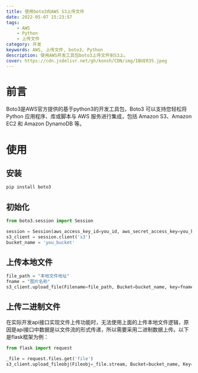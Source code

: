 ```yaml
---
title: 使用boto3向AWS S3上传文件
date: 2022-05-07 15:23:57
tags:
    - AWS
    - Python
    - 上传文件
category: 开发
keywords: AWS, 上传文件, boto3, Python
description: 使用AWS开发工具包boto3上传文件到S3上。
cover: https://cdn.jsdelivr.net/gh/konsh/CDN/img/IBUER35.jpeg
---
```


# 前言
Boto3是AWS官方提供的基于python3的开发工具包，Boto3 可以支持您轻松将 Python 应用程序、库或脚本与 AWS 服务进行集成，包括 Amazon S3、Amazon EC2 和 Amazon DynamoDB 等。

# 使用
## 安装
```sh
pip install boto3
```

## 初始化
```python
from boto3.session import Session

session = Session(aws_access_key_id=you_id, aws_secret_access_key=you_key)
s3_client = session.client('s3')
bucket_name = 'you_bucket'
```

## 上传本地文件
```python
file_path = "本地文件地址"
fname = "图片名称"
s3_client.upload_file(Filename=file_path, Bucket=bucket_name, key=fname)
```

## 上传二进制文件
在实际开发api接口实现文件上传功能时，无法使用上面的上传本地文件逻辑，原因是api接口中数据是以文件流的形式传递，所以需要采用二进制数据上传。以下是flask框架为例：
```python
from flask import request

_file = request.files.get('file')
s3_client.upload_fileobj(Fileobj=_file.stream, Bucket=bucket_name, Key=fname)
```